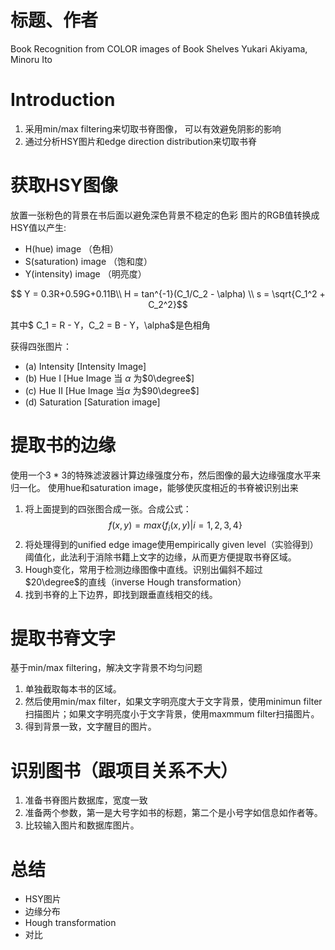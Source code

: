 # 标题、作者
Book Recognition from COLOR images of Book Shelves
Yukari Akiyama, Minoru Ito

# Introduction
1. 采用min/max filtering来切取书脊图像， 可以有效避免阴影的影响
2. 通过分析HSY图片和edge direction distribution来切取书脊

# 获取HSY图像
放置一张粉色的背景在书后面以避免深色背景不稳定的色彩
图片的RGB值转换成HSY值以产生:
- H(hue) image （色相）
- S(saturation) image （饱和度）
- Y(intensity) image （明亮度）

$$ Y = 0.3R+0.59G+0.11B\\
H = tan^{-1}(C_1/C_2 - \alpha) \\
s = \sqrt{C_1^2 + C_2^2}$$

其中$ C_1 = R - Y，C_2 = B - Y$，$\alpha$是色相角

获得四张图片：
- (a) Intensity [Intensity Image] 
- (b) Hue I [Hue Image 当 $\alpha$ 为$0\degree$]
- (c) Hue II [Hue Image 当$\alpha$ 为$90\degree$]
- (d) Saturation [Saturation image]
# 提取书的边缘
使用一个3 * 3的特殊滤波器计算边缘强度分布，然后图像的最大边缘强度水平来归一化。
使用hue和saturation image，能够使灰度相近的书脊被识别出来
1. 将上面提到的四张图合成一张。合成公式：
   $$ f(x,y) = max\{f_i(x,y)|i = 1,2,3,4\}$$
2. 将处理得到的unified edge image使用empirically given level（实验得到）阈值化，此法利于消除书籍上文字的边缘，从而更方便提取书脊区域。
3. Hough变化，常用于检测边缘图像中直线。识别出偏斜不超过$20\degree$的直线（inverse Hough transformation）
4. 找到书脊的上下边界，即找到跟垂直线相交的线。
# 提取书脊文字
基于min/max filtering，解决文字背景不均匀问题
1. 单独截取每本书的区域。
2. 然后使用min/max filter，如果文字明亮度大于文字背景，使用minimun filter扫描图片；如果文字明亮度小于文字背景，使用maxmmum filter扫描图片。
3. 得到背景一致，文字醒目的图片。

# 识别图书（跟项目关系不大）
1. 准备书脊图片数据库，宽度一致
2. 准备两个参数，第一是大号字如书的标题，第二个是小号字如信息如作者等。
3. 比较输入图片和数据库图片。

# 总结
- HSY图片
- 边缘分布
- Hough transformation
- 对比
